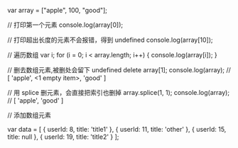 var array = ["apple", 100, "good"];

// 打印第一个元素
console.log(array[0]);

// 打印超出长度的元素不会报错，得到 undefined
console.log(array[10]);

// 遍历数组
var i;
for (i = 0; i < array.length; i++) {
console.log(array[i]);
}

// 删去数组元素,被删处会留下 undefined
delete array[1];
console.log(array);
// [ 'apple', <1 empty item>, 'good' ]

// 用 splice 删元素，会直接把索引也删掉
array.splice(1, 1);
console.log(array);
// [ 'apple', 'good' ]

// 添加数组元素

var data = [
{ userId: 8, title: 'title1' },
{ userId: 11, title: 'other' },
{ userId: 15, title: null },
{ userId: 19, title: 'title2' }
];
